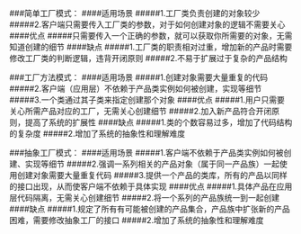 ###简单工厂模式： 
####适用场景
#####1.工厂类负责创建的对象较少
#####2.客户端只需要传入工厂类的参数，对于如何创建对象的逻辑不需要关心
####优点
#####只需要传入一个正确的参数，就可以获取你所需要的对象，无需知道创建的细节
####缺点
#####1.工厂类的职责相对过重，增加新的产品时需要修改工厂类的判断逻辑，违背开闭原则
#####2.不易于扩展过于复杂的产品结构

###工厂方法模式：
####适用场景
#####1.创建对象需要大量重复的代码
#####2.客户端（应用层）不依赖于产品类实例如何被创建，实现等细节
#####3.一个类通过其子类来指定创建那个对象
####优点
#####1.用户只需要关心所需产品对应的工厂，无需关心创建细节
#####2.加入新产品符合开闭原则，提高了系统的扩展性
####缺点
#####1.类的个数容易过多，增加了代码结构的复杂度
#####2.增加了系统的抽象性和理解难度

###抽象工厂模式：
####适用场景
#####1.客户端不依赖于产品类实例如何被创建、实现等细节
#####2.强调一系列相关的产品对象（属于同一产品族）一起使用创建对象需要大量重复代码
#####3.提供一个产品的类库，所有的产品以同样的接口出现，从而使客户端不依赖于具体实现
####优点
#####1.具体产品在应用层代码隔离，无需关心创建细节
#####2.将一个系列的产品族统一到一起创建
####缺点
#####1.规定了所有有可能被创建的产品集合，产品族中扩张新的产品困难，需要修改抽象工厂的接口
#####2.增加了系统的抽象性和理解难度

